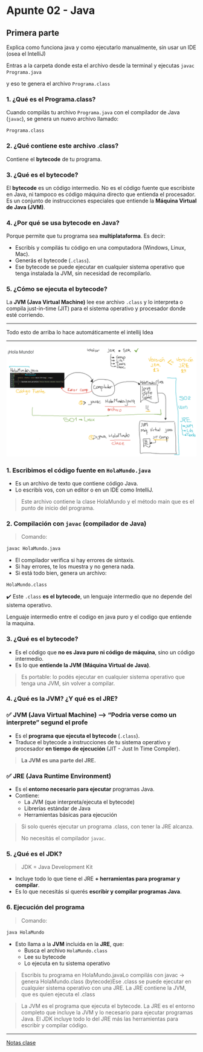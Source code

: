 # Apunte 02 - Java

## Primera parte

Explica como funciona java y como ejecutarlo manualmente, sin usar un IDE (osea el IntelliJ)

Entras a la carpeta donde esta el archivo desde la terminal y ejecutas `javac Programa.java` 

y eso te genera el archivo `Programa.class` 

### 1. ¿Qué es el Programa.class?

Cuando compilás tu archivo `Programa.java` con el compilador de Java (`javac`), se genera un nuevo archivo llamado:

```
Programa.class
```

### 2. ¿Qué contiene este archivo .class?

Contiene el **bytecode** de tu programa.

### 3. ¿Qué es el bytecode?

El **bytecode** es un código intermedio. No es el código fuente que escribiste en Java, ni tampoco es código máquina directo que entienda el procesador. Es un conjunto de instrucciones especiales que entiende la **Máquina Virtual de Java (JVM)**.

### 4. ¿Por qué se usa bytecode en Java?

Porque permite que tu programa sea **multiplataforma**. Es decir:

- Escribís y compilás tu código en una computadora (Windows, Linux, Mac).
- Generás el bytecode (`.class`).
- Ese bytecode se puede ejecutar en cualquier sistema operativo que tenga instalada la JVM, sin necesidad de recompilarlo.

### 5. ¿Cómo se ejecuta el bytecode?

La **JVM (Java Virtual Machine)** lee ese archivo `.class` y lo interpreta o compila just-in-time (JIT) para el sistema operativo y procesador donde esté corriendo.

---

Todo esto de arriba lo hace automáticamente el intellij Idea

---

![image.png](Apunte%2002%20-%20Java%2022db0f9d9c89807f8ec8c1d810ffd8ca/image.png)

### 1. **Escribimos el código fuente en `HolaMundo.java`**

- Es un archivo de texto que contiene código Java.
- Lo escribís vos, con un editor o en un IDE como IntelliJ.

> Este archivo contiene la clase HolaMundo y el método main que es el punto de inicio del programa.
> 

### 2. **Compilación con `javac` (compilador de Java)**

> Comando:
> 

```bash
javac HolaMundo.java
```

- El compilador verifica si hay errores de sintaxis.
- Si hay errores, te los muestra y no genera nada.
- Si está todo bien, genera un archivo:

```
HolaMundo.class
```

✔️ Este `.class` **es el bytecode**, un lenguaje intermedio que no depende del sistema operativo.

Lenguaje intermedio entre el codigo en java puro y el codigo que entiende la maquina.

### 3. **¿Qué es el bytecode?**

- Es el código que **no es Java puro ni código de máquina**, sino un código intermedio.
- Es lo que **entiende la JVM (Máquina Virtual de Java)**.

> Es portable: lo podés ejecutar en cualquier sistema operativo que tenga una JVM, sin volver a compilar.
> 

### 4. **¿Qué es la JVM? ¿Y qué es el JRE?**

### ✅ **JVM (Java Virtual Machine) —> “Podria verse como un interprete” segund el profe**

- Es el **programa que ejecuta el bytecode** (`.class`).
- Traduce el bytecode a instrucciones de tu sistema operativo y procesador **en tiempo de ejecución** (JIT - Just In Time Compiler).

> **La JVM es una parte del JRE.**
> 

### ✅ **JRE (Java Runtime Environment)**

- Es el **entorno necesario para ejecutar** programas Java.
- Contiene:
    - La JVM (que interpreta/ejecuta el bytecode)
    - Librerías estándar de Java
    - Herramientas básicas para ejecución

> Si solo querés ejecutar un programa .class, con tener la JRE alcanza.
> 
> 
> No necesitás el compilador `javac`.
> 

### 5. **¿Qué es el JDK?**

> JDK = Java Development Kit
> 
- Incluye todo lo que tiene el JRE **+ herramientas para programar y compilar**.
- Es lo que necesitás si querés **escribir y compilar programas Java**.

### 6. **Ejecución del programa**

> Comando:
> 

```bash
java HolaMundo
```

- Esto llama a la **JVM** incluida en la **JRE**, que:
    - Busca el archivo `HolaMundo.class`
    - Lee su bytecode
    - Lo ejecuta en tu sistema operativo

> Escribís tu programa en HolaMundo.javaLo compilás con javac → genera HolaMundo.class (bytecode)Ese .class se puede ejecutar en cualquier sistema operativo con una JRE. La JRE contiene la JVM, que es quien ejecuta el .class
> 

> La JVM es el programa que ejecuta el bytecode. La JRE es el entorno completo que incluye la JVM y lo necesario para ejecutar programas Java. El JDK incluye todo lo del JRE más las herramientas para escribir y compilar código.
> 

---

[Notas clase](Apunte%2002%20-%20Java%2022db0f9d9c89807f8ec8c1d810ffd8ca/Notas%20clase%2024db0f9d9c8980a986adf566cc5db1ec.md)